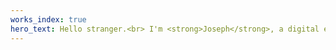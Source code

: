 ```yaml
---
works_index: true
hero_text: Hello stranger.<br> I'm <strong>Joseph</strong>, a digital entrepreneur from beautiful Belfast. My brain lies with business, but my love dances with Digital Marketing. I use my digital powers to help companies grow, including my own.
---
```

<Hero :text="$page.frontmatter.hero_text" />
<WorksList />
